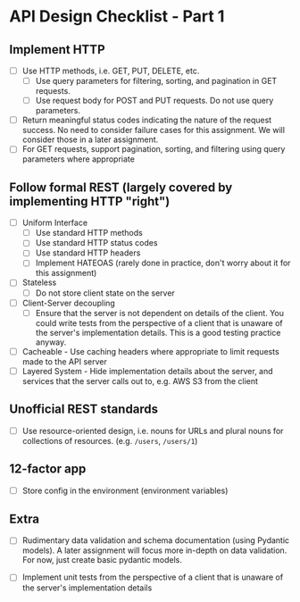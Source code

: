 # API Design Checklist - Part 1

## Implement HTTP

- [ ] Use HTTP methods, i.e. GET, PUT, DELETE, etc.
  - [ ] Use query parameters for filtering, sorting, and pagination in GET requests.
  - [ ] Use request body for POST and PUT requests. Do not use query parameters.
- [ ] Return meaningful status codes indicating the nature of the request success. No need to consider failure cases for this assignment. We will consider those in a later assignment.
- [ ] For GET requests, support pagination, sorting, and filtering using query parameters where appropriate

## Follow formal REST (largely covered by implementing HTTP "right")

- [ ] Uniform Interface
  - [ ] Use standard HTTP methods
  - [ ] Use standard HTTP status codes
  - [ ] Use standard HTTP headers
  - [ ] Implement HATEOAS (rarely done in practice, don't worry about it for this assignment)
- [ ] Stateless
  - [ ] Do not store client state on the server
- [ ] Client-Server decoupling
  - [ ] Ensure that the server is not dependent on details of the client.
        You could write tests from the perspective of a client that is unaware
        of the server's implementation details. This is a good testing practice
        anyway.
- [ ] Cacheable - Use caching headers where appropriate to limit requests made to the API server
- [ ] Layered System - Hide implementation details about the server, and services that the server calls out to, e.g. AWS S3 from the client

## Unofficial REST standards

- [ ] Use resource-oriented design, i.e. nouns for URLs and plural nouns for collections of resources. (e.g. `/users`, `/users/1`)

## 12-factor app

- [ ] Store config in the environment (environment variables)

## Extra

- [ ] Rudimentary data validation and schema documentation (using Pydantic models). A later assignment will focus more in-depth on data validation. For now, just create basic pydantic models.
- [ ] Implement unit tests from the perspective of a client that is unaware of the server's implementation details


